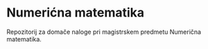 # Numerićna matematika


Repozitorij za domače naloge pri magistrskem predmetu Numerična matematika.
